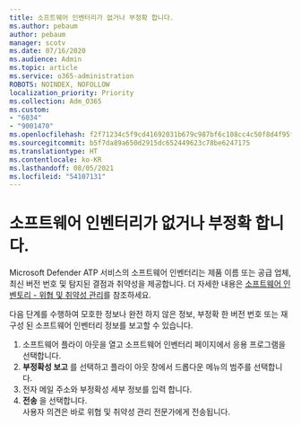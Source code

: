 ```yaml
---
title: 소프트웨어 인벤터리가 없거나 부정확 합니다.
ms.author: pebaum
author: pebaum
manager: scotv
ms.date: 07/16/2020
ms.audience: Admin
ms.topic: article
ms.service: o365-administration
ROBOTS: NOINDEX, NOFOLLOW
localization_priority: Priority
ms.collection: Adm_O365
ms.custom:
- "6034"
- "9001470"
ms.openlocfilehash: f2f71234c5f9cd41692031b679c987bf6c108cc4c50f8d4f95f72da42fea73c7
ms.sourcegitcommit: b5f7da89a650d2915dc652449623c78be6247175
ms.translationtype: HT
ms.contentlocale: ko-KR
ms.lasthandoff: 08/05/2021
ms.locfileid: "54107131"
---
```

# <a name="software-inventory-is-missing-or-inaccurate"></a>소프트웨어 인벤터리가 없거나 부정확 합니다.

Microsoft Defender ATP 서비스의 소프트웨어 인벤터리는 제품 이름 또는 공급 업체, 최신 버전 번호 및 탐지된 결점과 취약성을 제공합니다. 더 자세한 내용은 [소프트웨어 인벤토리 - 위협 및 취약성 관리](/windows/security/threat-protection/microsoft-defender-atp/tvm-software-inventory)를 참조하세요.

다음 단계를 수행하여 모호한 정보나 완전 하지 않은 정보, 부정확 한 버전 번호 또는 재구성 된 소프트웨어 인벤터리 정보를 보고할 수 있습니다.  

1. 소프트웨어 플라이 아웃을 열고 소프트웨어 인벤터리 페이지에서 응용 프로그램을 선택합니다.
2. **부정확성 보고** 를 선택하고 플라이 아웃 창에서 드롭다운 메뉴의 범주를 선택합니다.
3. 전자 메일 주소와 부정확성 세부 정보를 입력 합니다.
4. **전송** 을 선택합니다.</br>
    사용자 의견은 바로 위협 및 취약성 관리 전문가에게 전송됩니다.